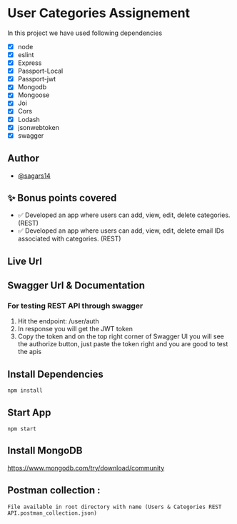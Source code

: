 # User Categories Assignement

In this project we have used following dependencies

- [x] node
- [x] eslint
- [x] Express
- [x] Passport-Local
- [x] Passport-jwt
- [x] Mongodb
- [x] Mongoose
- [x] Joi
- [x] Cors
- [x] Lodash
- [x] jsonwebtoken
- [x] swagger

## Author

- [@sagars14](https://github.com/sagars14)

## ✨ Bonus points covered

- ✅ Developed an app where users can add, view, edit, delete categories. (REST)
- ✅ Developed an app where users can add, view, edit, delete email IDs associated with categories. (REST)

## Live Url

## Swagger Url & Documentation

### For testing REST API through swagger

1. Hit the endpoint: /user/auth
2. In response you will get the JWT token
3. Copy the token and on the top right corner of Swagger UI you will see the authorize button, just paste the token right and you are good to test the apis

## Install Dependencies

```
npm install
```

## Start App

```
npm start
```

## Install MongoDB

https://www.mongodb.com/try/download/community

## Postman collection :

```
File available in root directory with name (Users & Categories REST API.postman_collection.json)
```
